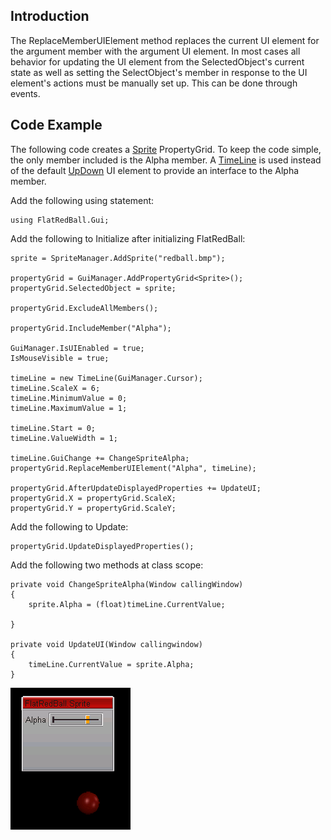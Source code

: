 ## Introduction

The ReplaceMemberUIElement method replaces the current UI element for the argument member with the argument UI element. In most cases all behavior for updating the UI element from the SelectedObject's current state as well as setting the SelectObject's member in response to the UI element's actions must be manually set up. This can be done through events.

## Code Example

The following code creates a [Sprite](/frb/docs/index.php?title=FlatRedBall.Sprite.md "FlatRedBall.Sprite") PropertyGrid. To keep the code simple, the only member included is the Alpha member. A [TimeLine](/frb/docs/index.php?title=FlatRedBall.Gui.TimeLine.md "FlatRedBall.Gui.TimeLine") is used instead of the default [UpDown](/frb/docs/index.php?title=FlatRedBall.Gui.UpDown&action=edit&redlink=1.md "FlatRedBall.Gui.UpDown (page does not exist)") UI element to provide an interface to the Alpha member.

Add the following using statement:

    using FlatRedBall.Gui;

Add the following to Initialize after initializing FlatRedBall:

    sprite = SpriteManager.AddSprite("redball.bmp");

    propertyGrid = GuiManager.AddPropertyGrid<Sprite>();
    propertyGrid.SelectedObject = sprite;

    propertyGrid.ExcludeAllMembers();

    propertyGrid.IncludeMember("Alpha");

    GuiManager.IsUIEnabled = true;
    IsMouseVisible = true;

    timeLine = new TimeLine(GuiManager.Cursor);
    timeLine.ScaleX = 6;
    timeLine.MinimumValue = 0;
    timeLine.MaximumValue = 1;

    timeLine.Start = 0;
    timeLine.ValueWidth = 1;

    timeLine.GuiChange += ChangeSpriteAlpha;
    propertyGrid.ReplaceMemberUIElement("Alpha", timeLine);

    propertyGrid.AfterUpdateDisplayedProperties += UpdateUI;
    propertyGrid.X = propertyGrid.ScaleX;
    propertyGrid.Y = propertyGrid.ScaleY;

Add the following to Update:

    propertyGrid.UpdateDisplayedProperties();

Add the following two methods at class scope:

    private void ChangeSpriteAlpha(Window callingWindow)
    {
        sprite.Alpha = (float)timeLine.CurrentValue;

    }

    private void UpdateUI(Window callingwindow)
    {
        timeLine.CurrentValue = sprite.Alpha;
    }

![ReplaceMemberUIElement.png](/media/migrated_media-ReplaceMemberUIElement.png)

